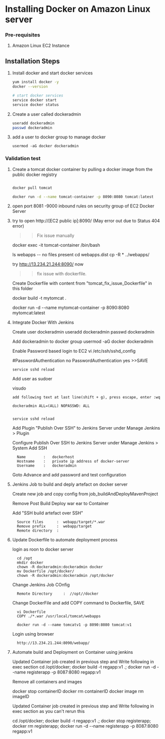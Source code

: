 # Installing Docker on Amazon Linux server

### Pre-requisites
1. Amazon Linux EC2 Instance

## Installation Steps

1. Install docker and start docker services
   ```sh 
   yum install docker -y
   docker --version 
   
   # start docker services
   service docker start
   service docker status
   ```
1. Create a user called dockeradmin
   ```sh
   useradd dockeradmin
   passwd dockeradmin
   ```
1. add a user to docker group to manage docker 
   ```
   usermod -aG docker dockeradmin
   ```
### Validation test
1. Create a tomcat docker container by pulling a docker image from the public docker registry
   ```sh

   docker pull tomcat

   docker run -d --name tomcat-container -p 8090:8080 tomcat:latest
   ```
2. open port 8081 -9000 inbound rules on security group of EC2 Docker Server

3. try to open http://[EC2 public ip]:8090/ (May error out due to Status 404 error)

   >> Fix issue manually
   
   docker exec -it tomcat-container /bin/bash

   ls webapps            -- no files present
   cd webapps.dist
   cp -R * ../webapps/

   try http://13.234.21.244:8090/ now

   >> fix issue with dockerfile.

   Create Dockerfile with content from "tomcat_fix_issue_Dockerfile" in this folder

   docker build -t mytomcat .

   docker run -d --name mytomcat-container -p 8090:8080 mytomcat:latest

4. Integrate Docker With Jenkins

   Create user dockeradmin
      useradd dockeradmin
      passwd dockeradmin

   Add dockeradmin to docker group
      usermod -aG docker dockeradmin

   Enable Password based login to EC2
      vi /etc/ssh/sshd_config
         
      #PasswordAuthentication no
      PasswordAuthentication yes		>>SAVE
       
	   service sshd reload

   Add user as sudoer

      visudo
	   
  	   add following text at last line(shift + g), press escape, enter :wq

	   dockeradmin ALL=(ALL) NOPASSWD: ALL  
	   
       
	   service sshd reload
   
   Add Plugin "Publish Over SSH" to Jenkins Server under Manage Jenkins > Plugin

   Configure Publish Over SSH to Jenkins Server under Manage Jenkins > System
      Add SSH

         Name        :   dockerhost
         Hostname    :   private ip address of docker-server
         Username    :   dockeradmin

      Goto Advance and add password and test configuration

5. Jenkins Job to build and deply artefact on docker server

      Create new job and copy config from job_buildAndDeployMavenProject

      Remove Post Build Deploy war ear to Container

      Add "SSH build artefact over SSH"

         Source files      :  webapp/target/*.war
         Remove prefix     :  webapp/target
         Remote directory  :  


6. Update Dockerfile to automate deployment process

      login as roon to docker server

         cd /opt
         mkdir docker
         chown -R dockeradmin:dockeradmin docker
         mv Dockerfile /opt/docker/
         chown -R dockeradmin:dockeradmin /opt/docker

      Change Jenkins Job COnfig

         Remote Directory     :  //opt//docker

      Change DockerFile and add COPY command to Dockerfile, SAVE
      
         vi Dockerfile
         COPY ./*.war /usr/local/tomcat/webapps

         docker run -d --name tomcatv1 -p 8090:8080 tomcat:v1

      Login using browser

         http://13.234.21.244:8090/webapp/

7. Automate build and Deployment on Container using jenkins
   
   Updated Container job created in previous step and Write following in exec section
      cd /opt/docker;
      docker build -t regapp:v1 .;
      docker run -d --name registerapp -p 8087:8080 regapp:v1

   Remove all containers and images

      docker stop containerID
      docker rm containerID
      docker image rm imageID

   Updated Container job created in previous step and Write following in exec section as you can't rerun this

      cd /opt/docker;
      docker build -t regapp:v1 .;
      docker stop registerapp;
      docker rm registerapp;
      docker run -d --name registerapp -p 8087:8080 regapp:v1